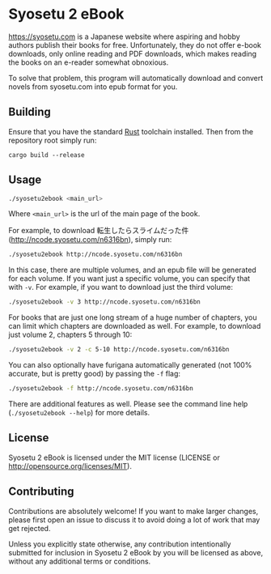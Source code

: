 # Syosetu 2 eBook

https://syosetu.com is a Japanese website where aspiring and hobby
authors publish their books for free.  Unfortunately, they do not offer e-book
downloads, only online reading and PDF downloads, which makes reading the books
on an e-reader somewhat obnoxious.

To solve that problem, this program will automatically download and convert novels
from syosetu.com into epub format for you.


## Building

Ensure that you have the standard [Rust](https://www.rust-lang.org) toolchain
installed.  Then from the repository root simply run:

```
cargo build --release
```


## Usage

```bash
./syosetu2ebook <main_url>
```

Where `<main_url>` is the url of the main page of the book.

For example, to download 転生したらスライムだった件 (http://ncode.syosetu.com/n6316bn),
simply run:

```bash
./syosetu2ebook http://ncode.syosetu.com/n6316bn
```

In this case, there are multiple volumes, and an epub file will be generated
for each volume.  If you want just a specific volume, you can specify that with
`-v`.  For example, if you want to download just the third volume:

```bash
./syosetu2ebook -v 3 http://ncode.syosetu.com/n6316bn
```

For books that are just one long stream of a huge number of chapters, you can
limit which chapters are downloaded as well.  For example, to download just
volume 2, chapters 5 through 10:

```bash
./syosetu2ebook -v 2 -c 5-10 http://ncode.syosetu.com/n6316bn
```

You can also optionally have furigana automatically generated (not 100%
accurate, but is pretty good) by passing the `-f` flag:

```bash
./syosetu2ebook -f http://ncode.syosetu.com/n6316bn
```

There are additional features as well.  Please see the command line help
(`./syosetu2ebook --help`) for more details.


## License

Syosetu 2 eBook is licensed under the MIT license (LICENSE or http://opensource.org/licenses/MIT).


## Contributing

Contributions are absolutely welcome!  If you want to make larger changes,
please first open an issue to discuss it to avoid doing a lot of work that may
get rejected.

Unless you explicitly state otherwise, any contribution intentionally submitted
for inclusion in Syosetu 2 eBook by you will be licensed as above, without any
additional terms or conditions.
